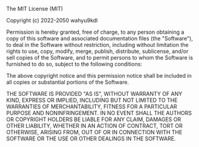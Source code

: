 The MIT License (MIT)

Copyright (c) 2022-2050 wahyu9kdl

Permission is hereby granted, free of charge, to any person obtaining a copy
of this software and associated documentation files (the "Software"), to deal
in the Software without restriction, including without limitation the rights
to use, copy, modify, merge, publish, distribute, sublicense, and/or sell
copies of the Software, and to permit persons to whom the Software is
furnished to do so, subject to the following conditions:

The above copyright notice and this permission notice shall be included in
all copies or substantial portions of the Software.

THE SOFTWARE IS PROVIDED "AS IS", WITHOUT WARRANTY OF ANY KIND, EXPRESS OR
IMPLIED, INCLUDING BUT NOT LIMITED TO THE WARRANTIES OF MERCHANTABILITY,
FITNESS FOR A PARTICULAR PURPOSE AND NONINFRINGEMENT. IN NO EVENT SHALL THE
AUTHORS OR COPYRIGHT HOLDERS BE LIABLE FOR ANY CLAIM, DAMAGES OR OTHER
LIABILITY, WHETHER IN AN ACTION OF CONTRACT, TORT OR OTHERWISE, ARISING FROM,
OUT OF OR IN CONNECTION WITH THE SOFTWARE OR THE USE OR OTHER DEALINGS IN
THE SOFTWARE.

<!--::::::::::::::::::::::::::::::::::::::::::::::::::::::::::::::::::::::::::::
  Animation

  file: Animation
  last modified: 9/9/21 9:99 PM
  Version:  {{ version }}
  Build:  {{ buildnum }}

  Open Lab s.r.l.,Semarang, Jawa Tengah
  email:  blanzcye.yud@gmail.com
  blog: 	http://kata-h.blogspot.com
  site: 	http://wahyu9kdl.github.io
  web:      https://www.alhikmah.my.id

  Licences: MIT, GPL
  http://www.opensource.org/licenses/mit-license.php
  http://www.gnu.org/licenses/gpl.html

  Copyright (c) 2022-2050. wahyu9kdl.github.io
  :::::::::::::::::::::::::::::::::::::::::::::::::::::::::::::::::::::::::::-->
